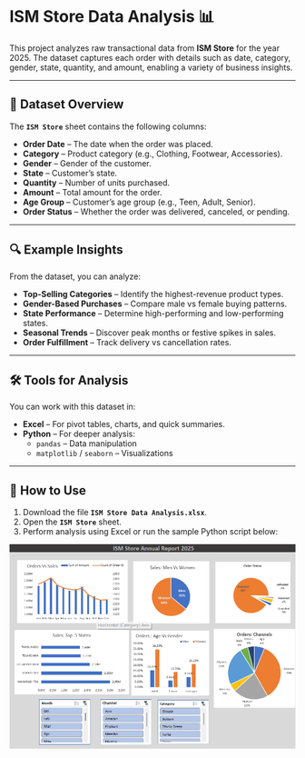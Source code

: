 # ISM Store Data Analysis 📊

This project analyzes raw transactional data from **ISM Store** for the year 2025. The dataset captures each order with details such as date, category, gender, state, quantity, and amount, enabling a variety of business insights.

---

## 📁 Dataset Overview

The **`ISM Store`** sheet contains the following columns:

- **Order Date** – The date when the order was placed.
- **Category** – Product category (e.g., Clothing, Footwear, Accessories).
- **Gender** – Gender of the customer.
- **State** – Customer’s state.
- **Quantity** – Number of units purchased.
- **Amount** – Total amount for the order.
- **Age Group** – Customer’s age group (e.g., Teen, Adult, Senior).
- **Order Status** – Whether the order was delivered, canceled, or pending.

---

## 🔍 Example Insights

From the dataset, you can analyze:

- **Top-Selling Categories** – Identify the highest-revenue product types.
- **Gender-Based Purchases** – Compare male vs female buying patterns.
- **State Performance** – Determine high-performing and low-performing states.
- **Seasonal Trends** – Discover peak months or festive spikes in sales.
- **Order Fulfillment** – Track delivery vs cancellation rates.

---

## 🛠️ Tools for Analysis

You can work with this dataset in:

- **Excel** – For pivot tables, charts, and quick summaries.
- **Python** – For deeper analysis:
  - `pandas` – Data manipulation
  - `matplotlib` / `seaborn` – Visualizations

---

## 🚀 How to Use

1. Download the file **`ISM Store Data Analysis.xlsx`**.
2. Open the **`ISM Store`** sheet.
3. Perform analysis using Excel or run the sample Python script below:


![Sales Trend](https://github.com/LikithHarsha/ISM-store-Data-Dashboard/blob/f97d38704481092a629c14b7717688976c21103b/Screenshot%202025-08-15%20001422.png)


